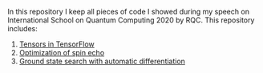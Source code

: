 In this repository I keep all pieces of code I showed during my speech on International School on Quantum Computing 2020 by RQC.
This repository includes:
1. [Tensors in TensorFlow](https://colab.research.google.com/github/LuchnikovI/RQC_School_Rapid_prototyping/blob/master/1_Tensors_in_TensorFlow.ipynb)
2. [Optimization of spin echo](https://colab.research.google.com/github/LuchnikovI/RQC_School_Rapid_prototyping/blob/master/2_Optimization_of_spin_echo.ipynb)
3. [Ground state search with automatic differentiation](https://colab.research.google.com/github/LuchnikovI/RQC_School_Rapid_prototyping/blob/master/3_Ground_state_of_spin_chain.ipynb)
